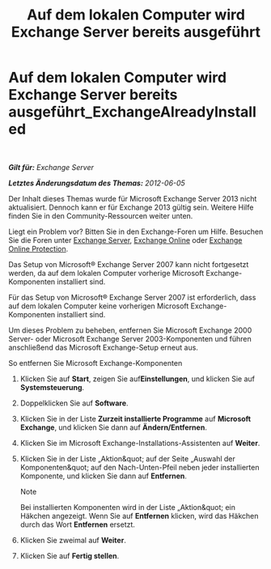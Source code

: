 ﻿---
title: 'Auf dem lokalen Computer wird Exchange Server bereits ausgeführt'
TOCTitle: Auf dem lokalen Computer wird Exchange Server bereits ausgeführt_ExchangeAlreadyInstalled
ms:assetid: 3f168b5d-9910-418f-86fb-e99d852dcb5e
ms:mtpsurl: https://technet.microsoft.com/de-de/library/ms.exch.setupreadiness.exchangealreadyinstalled(v=EXCHG.150)
ms:contentKeyID: 50475527
ms.date: 05/22/2018
mtps_version: v=EXCHG.150
ms.translationtype: MT
---

# Auf dem lokalen Computer wird Exchange Server bereits ausgeführt\_ExchangeAlreadyInstalled

 

_**Gilt für:** Exchange Server_

_**Letztes Änderungsdatum des Themas:** 2012-06-05_

Der Inhalt dieses Themas wurde für Microsoft Exchange Server 2013 nicht aktualisiert. Dennoch kann er für Exchange 2013 gültig sein. Weitere Hilfe finden Sie in den Community-Ressourcen weiter unten.

Liegt ein Problem vor? Bitten Sie in den Exchange-Foren um Hilfe. Besuchen Sie die Foren unter [Exchange Server](https://go.microsoft.com/fwlink/p/?linkid=60612), [Exchange Online](https://go.microsoft.com/fwlink/p/?linkid=267542) oder [Exchange Online Protection](https://go.microsoft.com/fwlink/p/?linkid=285351).

Das Setup von Microsoft® Exchange Server 2007 kann nicht fortgesetzt werden, da auf dem lokalen Computer vorherige Microsoft Exchange-Komponenten installiert sind.

Für das Setup von Microsoft® Exchange Server 2007 ist erforderlich, dass auf dem lokalen Computer keine vorherigen Microsoft Exchange-Komponenten installiert sind.

Um dieses Problem zu beheben, entfernen Sie Microsoft Exchange 2000 Server- oder Microsoft Exchange Server 2003-Komponenten und führen anschließend das Microsoft Exchange-Setup erneut aus.

So entfernen Sie Microsoft Exchange-Komponenten

1.  Klicken Sie auf **Start**, zeigen Sie auf**Einstellungen**, und klicken Sie auf **Systemsteuerung**.

2.  Doppelklicken Sie auf **Software**.

3.  Klicken Sie in der Liste **Zurzeit installierte Programme** auf **Microsoft Exchange**, und klicken Sie dann auf **Ändern/Entfernen**.

4.  Klicken Sie im Microsoft Exchange-Installations-Assistenten auf **Weiter**.

5.  Klicken Sie in der Liste „Aktion\&quot; auf der Seite „Auswahl der Komponenten\&quot; auf den Nach-Unten-Pfeil neben jeder installierten Komponente, und klicken Sie dann auf **Entfernen**.
    

    > [!NOTE]
    > Bei installierten Komponenten wird in der Liste „Aktion&amp;quot; ein Häkchen angezeigt. Wenn Sie auf <STRONG>Entfernen</STRONG> klicken, wird das Häkchen durch das Wort <STRONG>Entfernen</STRONG> ersetzt.



6.  Klicken Sie zweimal auf **Weiter**.

7.  Klicken Sie auf **Fertig stellen**.

